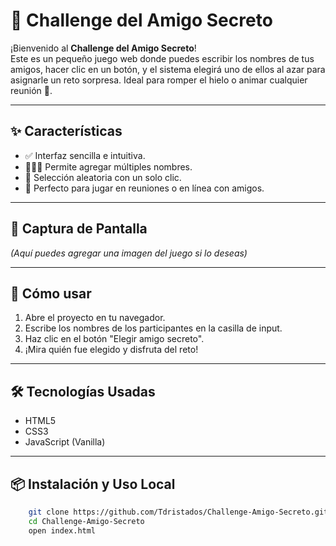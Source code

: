 # 🎁 Challenge del Amigo Secreto

¡Bienvenido al **Challenge del Amigo Secreto**!  
Este es un pequeño juego web donde puedes escribir los nombres de tus amigos, hacer clic en un botón, y el sistema elegirá uno de ellos al azar para asignarle un reto sorpresa. Ideal para romper el hielo o animar cualquier reunión 🎉.

---

## ✨ Características

- ✅ Interfaz sencilla e intuitiva.
- 🧑‍🤝‍🧑 Permite agregar múltiples nombres.
- 🔄 Selección aleatoria con un solo clic.
- 🎲 Perfecto para jugar en reuniones o en línea con amigos.

---

## 📸 Captura de Pantalla

*(Aquí puedes agregar una imagen del juego si lo deseas)*

---

## 🚀 Cómo usar

1. Abre el proyecto en tu navegador.
2. Escribe los nombres de los participantes en la casilla de input.
3. Haz clic en el botón "Elegir amigo secreto".
4. ¡Mira quién fue elegido y disfruta del reto!

---

## 🛠️ Tecnologías Usadas

- HTML5
- CSS3
- JavaScript (Vanilla)

---

## 📦 Instalación y Uso Local

```bash
    git clone https://github.com/Tdristados/Challenge-Amigo-Secreto.git
    cd Challenge-Amigo-Secreto
    open index.html
